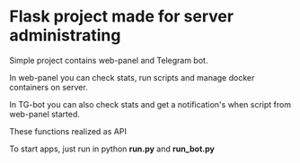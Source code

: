 # Flask project made for server administrating
Simple project contains web-panel and Telegram bot.

In web-panel you can check stats, run scripts and manage docker containers on server.

In TG-bot you can also check stats and get a notification's when script from web-panel started.

These functions realized as API

To start apps, just run in python <b>run.py</b> and <b>run_bot.py</b>
